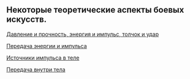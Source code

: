 ## Некоторые теоретические аспекты боевых искусств.

[Давление и прочность, энергия и импульс, толчок и удар](articles/panch_and_push.md)

[Передача энергии и импульса](articles/transfer.md)

[Источники импульса в теле](articles/imp_src.md)

[Передача внутри тела](articles/panch_wave.md)
